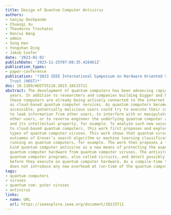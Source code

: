 ```yaml
---
title: Design of Quantum Computer Antivirus
authors:
- Sanjay Deshpande
- Chuanqi Xu
- Theodoros Trochatos
- Hanrui Wang
- admin 
- Song Han
- Yongshan Ding
- Jakub Szefer
date: '2023-01-01'
publishDate: '2023-11-25T07:08:35.428461Z'
publication_types:
- paper-conference
publication: '*2023 IEEE International Symposium on Hardware Oriented Security and
  Trust (HOST)*'
doi: 10.1109/HOST55118.2023.10133711
abstract: The development of quantum computers has been advancing rapidly in recent
  years. In addition to researchers and companies building bigger and bigger machines,
  these computers are already being actively connected to the internet and offered
  as cloud-based quantum computer services. As quantum computers become more widely
  accessible, potentially malicious users could try to execute their code on the machines
  to leak information from other users, to interfere with or manipulate results of
  other users, or to reverse engineer the underlying quantum computer architecture
  and its intellectual property, for example. To analyze such new security threats
  to cloud-based quantum computers, this work first proposes and explores different
  types of quantum computer viruses. This work shows that quantum viruses can impact
  outcomes of Grover’s search algorithm or machine learning classification algorithms
  running on quantum computers, for example. The work then proposes a first of its
  kind quantum computer antivirus as a new means of protecting the expensive and fragile
  quantum computer hardware from quantum computer viruses. The antivirus can analyze
  quantum computer programs, also called circuits, and detect possibly malicious ones
  before they execute on quantum computer hardware. As a compile-time technique, it
  does not introduce any new overhead at run-time of the quantum computer.
tags:
- quantum computers
- viruses
- quantum com- puter viruses
- antivirus
links:
- name: URL
  url: https://ieeexplore.ieee.org/document/10133711
---
```

